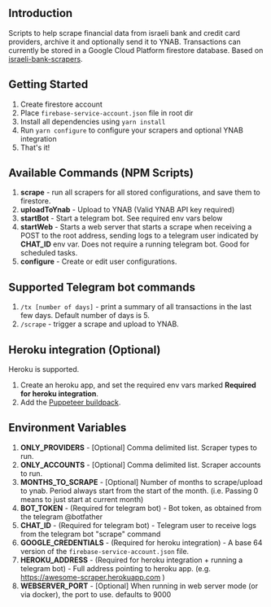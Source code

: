 ## Introduction

Scripts to help scrape financial data from israeli bank and credit card providers, archive it and optionally send it to
YNAB. Transactions can currently be stored in a Google Cloud Platform firestore database. Based
on [israeli-bank-scrapers](https://github.com/eshaham/israeli-bank-scrapers).

## Getting Started

1) Create firestore account
2) Place `firebase-service-account.json` file in root dir
3) Install all dependencies using `yarn install`
4) Run `yarn configure` to configure your scrapers and optional YNAB integration
5) That's it!

## Available Commands (NPM Scripts)
1) **scrape** - run all scrapers for all stored configurations, and save them to firestore.
2) **uploadToYnab** - Upload to YNAB (Valid YNAB API key required)
3) **startBot** - Start a telegram bot. See required env vars below
4) **startWeb** - Starts a web server that starts a scrape when receiving a POST to the root address, sending logs to a
   telegram user indicated by **CHAT_ID** env var. Does not require a running telegram bot. Good for scheduled tasks.
5) **configure** - Create or edit user configurations.

## Supported Telegram bot commands
1) `/tx [number of days]` - print a summary of all transactions in the last few days. Default number of days is 5.
2) `/scrape` - trigger a scrape and upload to YNAB.

## Heroku integration (Optional)

Heroku is supported.
1) Create an heroku app, and set the required env vars marked **Required for heroku integration**.
2) Add the [Puppeteer buildpack](https://github.com/jontewks/puppeteer-heroku-buildpack.git).

## Environment Variables

1) **ONLY_PROVIDERS** - [Optional] Comma delimited list. Scraper types to run.
2) **ONLY_ACCOUNTS** - [Optional] Comma delimited list. Scraper accounts to run.
3) **MONTHS_TO_SCRAPE** - [Optional]  Number of months to scrape/upload to ynab. Period always start from the start of
   the month. (i.e. Passing 0 means to just start at current month)
4) **BOT_TOKEN** - (Required for telegram bot) - Bot token, as obtained from the telegram @botfather
5) **CHAT_ID** - (Required for telegram bot) - Telegram user to receive logs from the telegram bot "scrape" command
6) **GOOGLE_CREDENTIALS** - (Required for heroku integration) - A base 64 version of the `firebase-service-account.json`
   file.
7) **HEROKU_ADDRESS** - (Required for heroku integration + running a telegram bot) - Full address pointing to heroku
   app. (e.g. https://awesome-scraper.herokuapp.com
   )
8) **WEBSERVER_PORT** - [Optional] When running in web server mode (or via docker), the port to use. defaults to 9000
